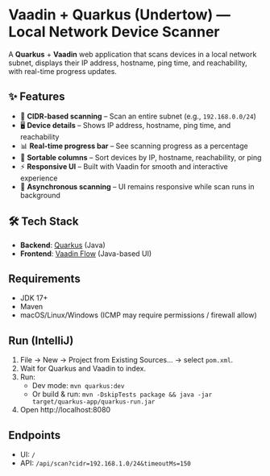 # Vaadin + Quarkus (Undertow) — Local Network Device Scanner

A **Quarkus** + **Vaadin** web application that scans devices in a local network subnet, displays their IP address, hostname, ping time, and reachability, with real-time progress updates.

## ✨ Features

- 📡 **CIDR-based scanning** – Scan an entire subnet (e.g., `192.168.0.0/24`)
- 🖥 **Device details** – Shows IP address, hostname, ping time, and reachability
- 📊 **Real-time progress bar** – See scanning progress as a percentage
- 📑 **Sortable columns** – Sort devices by IP, hostname, reachability, or ping
- ⚡ **Responsive UI** – Built with Vaadin for smooth and interactive experience
- 🔄 **Asynchronous scanning** – UI remains responsive while scan runs in background

## 🛠 Tech Stack

- **Backend**: [Quarkus](https://quarkus.io/) (Java)
- **Frontend**: [Vaadin Flow](https://vaadin.com/flow) (Java-based UI)

## Requirements
- JDK 17+
- Maven
- macOS/Linux/Windows (ICMP may require permissions / firewall allow)

## Run (IntelliJ)
1. File → New → Project from Existing Sources… → select `pom.xml`.
2. Wait for Quarkus and Vaadin to index.
3. Run:
   - Dev mode: `mvn quarkus:dev`
   - Or build & run: `mvn -DskipTests package && java -jar target/quarkus-app/quarkus-run.jar`
4. Open http://localhost:8080

## Endpoints
- UI: `/`
- API: `/api/scan?cidr=192.168.1.0/24&timeoutMs=150`

